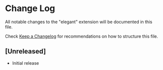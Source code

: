 # Change Log

All notable changes to the "elegant" extension will be documented in this file.

Check [Keep a Changelog](http://keepachangelog.com/) for recommendations on how to structure this file.

## [Unreleased]

- Initial release
